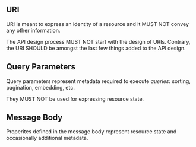 ## URI

URI is meant to express an identity of a resource and it MUST NOT convey any other information.

The API design process MUST NOT start with the design of URIs. Contrary, the URI SHOULD be amongst the last few things added to the API design.

## Query Parameters

Query parameters represent metadata required to execute _queries:_ sorting, pagination, embedding, etc.

They MUST NOT be used for expressing resource state.

## Message Body

Properites defined in the message body represent resource state and occasionally additional metadata.
